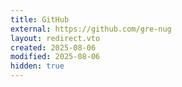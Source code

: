 ```yaml
---
title: GitHub
external: https://github.com/gre-nug
layout: redirect.vto
created: 2025-08-06
modified: 2025-08-06
hidden: true
---
```

